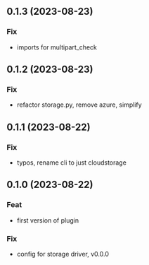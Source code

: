 ## 0.1.3 (2023-08-23)

### Fix

- imports for multipart_check

## 0.1.2 (2023-08-23)

### Fix

- refactor storage.py, remove azure, simplify

## 0.1.1 (2023-08-22)

### Fix

- typos, rename cli to just cloudstorage

## 0.1.0 (2023-08-22)

### Feat

- first version of plugin

### Fix

- config for storage driver, v0.0.0
